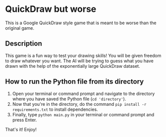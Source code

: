 # QuickDraw but worse

This is a Google QuickDraw style game that is meant to be worse than the original game.

## Description

This game is a fun way to test your drawing skills! You will be given freedom to draw whatever you want. The AI will be trying to guess what you have drawn with the help of the exponentially large QuickDraw dataset.

## How to run the Python file from its directory

1. Open your terminal or command prompt and navigate to the directory where you have saved the Python file (`cd 'directory'`).
2. Now that you're in the directory, do the command `pip install -r requirements.txt` to install dependencies.
3. Finally, type `python main.py` in your terminal or command prompt and press Enter.

That's it! Enjoy!